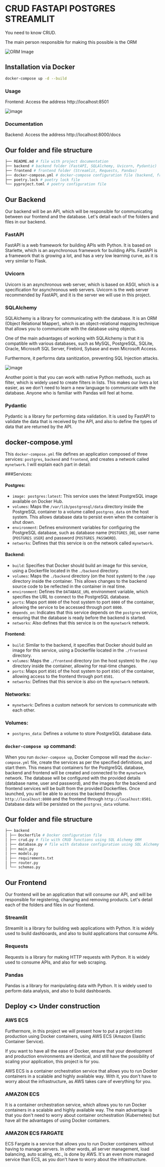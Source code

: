 # CRUD FASTAPI POSTGRES STREAMLIT

You need to know CRUD.

The main person responsible for making this possible is the ORM

![ORM Image](assets/orm.png)

## Installation via Docker

```bash
docker-compose up -d --build
```

### Usage

Frontend:
Access the address http://localhost:8501

![image](assets/frontend.png)

### Documentation

Backend:
Access the address http://localhost:8000/docs

## Our folder and file structure

```bash
├── README.md # file with project documentation
├── backend # backend folder (FastAPI, SQLAlchemy, Uvicorn, Pydantic)
├── frontend # frontend folder (Streamlit, Requests, Pandas)
├── docker-compose.yml # docker-compose configuration file (backend, frontend, postgres)
├── poetry.lock # poetry lock file
└── pyproject.toml # poetry configuration file
```

## Our Backend

Our backend will be an API, which will be responsible for communicating between our frontend and the database. Let's detail each of the folders and files in our backend.

### FastAPI

FastAPI is a web framework for building APIs with Python. It is based on Starlette, which is an asynchronous framework for building APIs. FastAPI is a framework that is growing a lot, and has a very low learning curve, as it is very similar to Flask.

### Uvicorn

Uvicorn is an asynchronous web server, which is based on ASGI, which is a specification for asynchronous web servers. Uvicorn is the web server recommended by FastAPI, and it is the server we will use in this project.

### SQLAlchemy

SQLAlchemy is a library for communicating with the database. It is an ORM (Object Relational Mapper), which is an object-relational mapping technique that allows you to communicate with the database using objects.

One of the main advantages of working with SQLAlchemy is that it is compatible with various databases, such as MySQL, PostgreSQL, SQLite, Oracle, Microsoft SQL Server, Firebird, Sybase and even Microsoft Access.

Furthermore, it performs data sanitization, preventing SQL Injection attacks.

![image](assets/frontend.png)

Another point is that you can work with native Python methods, such as filter, which is widely used to create filters in lists. This makes our lives a lot easier, as we don't need to learn a new language to communicate with the database. Anyone who is familiar with Pandas will feel at home.

### Pydantic

Pydantic is a library for performing data validation. It is used by FastAPI to validate the data that is received by the API, and also to define the types of data that are returned by the API.

## docker-compose.yml

This `docker-compose.yml` file defines an application composed of three services: `postgres`, `backend` and `frontend`, and creates a network called `mynetwork`. I will explain each part in detail:

###Services:

#### Postgres:

* `image: postgres:latest`: This service uses the latest PostgreSQL image available on Docker Hub.
* `volumes`: Maps the `/var/lib/postgresql/data` directory inside the PostgreSQL container to a volume called `postgres_data` on the host system. This allows database data to persist even when the container is shut down.
* `environment`: Defines environment variables for configuring the PostgreSQL database, such as database name (`POSTGRES_DB`), user name (`POSTGRES_USER`) and password (`POSTGRES_PASSWORD`).
* `networks`: Defines that this service is on the network called `mynetwork`.

#### Backend:

* `build`: Specifies that Docker should build an image for this service, using a Dockerfile located in the `./backend` directory.
* `volumes`: Maps the `./backend` directory (on the host system) to the `/app` directory inside the container. This allows changes to the backend source code to be reflected in the container in real time.
* `environment`: Defines the `DATABASE_URL` environment variable, which specifies the URL to connect to the PostgreSQL database.
* `ports`: Maps port `8000` of the host system to port `8000` of the container, allowing the service to be accessed through port `8000`.
* `depends_on`: Indicates that this service depends on the `postgres` service, ensuring that the database is ready before the backend is started.
* `networks`: Also defines that this service is on the `mynetwork` network.

#### Frontend:

* `build`: Similar to the backend, it specifies that Docker should build an image for this service, using a Dockerfile located in the `./frontend` directory.
* `volumes`: Maps the `./frontend` directory (on the host system) to the `/app` directory inside the container, allowing for real-time changes.
* `ports`: Maps port `8501` of the host system to port `8501` of the container, allowing access to the frontend through port `8501`.
* `networks`: Defines that this service is also on the `mynetwork` network.

### Networks:

* `mynetwork`: Defines a custom network for services to communicate with each other.

### Volumes:

* `postgres_data`: Defines a volume to store PostgreSQL database data.

### `docker-compose up` command:

When you run `docker-compose up`, Docker Compose will read the `docker-compose.yml` file, create the services as per the specified definitions, and start them. This means that containers for the PostgreSQL database, backend and frontend will be created and connected to the `mynetwork` network. The database will be configured with the provided details (database name, user and password), and the images for the backend and frontend services will be built from the provided Dockerfiles. Once launched, you will be able to access the backend through `http://localhost:8000` and the frontend through `http://localhost:8501`. Database data will be persisted on the `postgres_data` volume.

## Our folder and file structure

```bash
├── backend
│ ├── Dockerfile # Docker configuration file
│ ├── crud.py # file with CRUD functions using SQL Alchemy ORM
│ ├── database.py # file with database configuration using SQL Alchemy
│ ├── main.py
│ ├── models.py
│ ├── requirements.txt
│ ├── router.py
│ └── schemas.py
```
## Our Frontend

Our frontend will be an application that will consume our API, and will be responsible for registering, changing and removing products. Let's detail each of the folders and files in our frontend.

### Streamlit

Streamlit is a library for building web applications with Python. It is widely used to build dashboards, and also to build applications that consume APIs.

### Requests

Requests is a library for making HTTP requests with Python. It is widely used to consume APIs, and also for web scraping.

### Pandas

Pandas is a library for manipulating data with Python. It is widely used to perform data analysis, and also to build dashboards.



## Deploy <> Under construction





### AWS ECS

Furthermore, in this project we will present how to put a project into production using Docker containers, using AWS ECS (Amazon Elastic Container Service).

If you want to have all the ease of Docker, ensure that your development and production environments are identical, and still have the possibility of scaling your application, this project is for you.

AWS ECS is a container orchestration service that allows you to run Docker containers in a scalable and highly available way. With it, you don't have to worry about the infrastructure, as AWS takes care of everything for you.

### AMAZON ECS

It is a container orchestration service, which allows you to run Docker containers in a scalable and highly available way. The main advantage is that you don't need to worry about container orchestration (Kubernetes) but have all the advantages of using Docker containers.

### AMAZON ECS FARGATE

ECS Fargate is a service that allows you to run Docker containers without having to manage servers. In other words, all server management, load balancing, auto scaling, etc., is done by AWS. It's an even more managed service than ECS, as you don't have to worry about the infrastructure.